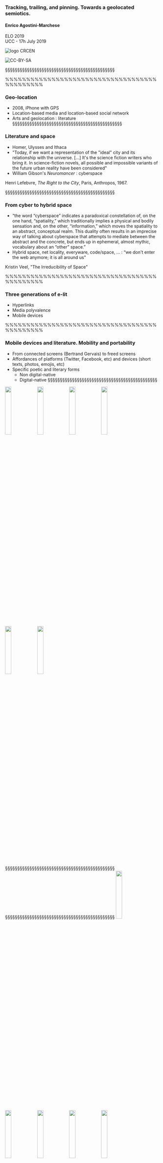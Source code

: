 <!-- .slide: data-background-image="img/map.jpg" data-background-size="contain"-->
<!-- .slide: class="hover"-->

### Tracking, trailing, and pinning. Towards a geolocated semiotics.

#### Enrico Agostini-Marchese
ELO 2019
<br />
UCC - 17h July 2019

![logo CRCEN](img/LogoENDT10-2016.png) <!-- .element: class="logo" style="width:30%; background-color:ghostwhite;padding: 5px" -->

<!-- .element: style="font-size:1.4rem" -->

![CC-BY-SA](http://i.creativecommons.org/l/by-sa/4.0/88x31.png) <!-- .element: class="logo" -->

§§§§§§§§§§§§§§§§§§§§§§§§§§§§§§§§§§§§§§§§§§§§§
<!-- .slide: data-background-image="img/chaire.png" data-background-size="contain"-->
%%%%%%%%%%%%%%%%%%%%%%%%%%%%%%%%%%%%%%%%%%%%%
<!-- .slide: data-background-image="img/location.jpg" -->
<!-- .slide: class="hover"-->

### Geo-location

- 2008, iPhone with GPS
- Location-based media and location-based social network
- Arts and geolocation : literature
§§§§§§§§§§§§§§§§§§§§§§§§§§§§§§§§§§§§§§§§§§§§§
<!-- .slide: data-background-image="img/tendre.jpg" -->
<!-- .slide: class="hover"-->

### Literature and space

- Homer, Ulysses and Ithaca
- "Today, if we want a representation of the "ideal" city and its relationship with the universe. [...] It's the science fiction writers who bring it. In science-fiction novels, all possible and impossible variants of the future urban reality have been considered"
- William Gibson's _Neuromancer_ : cyberspace


Henri Lefebvre, _The Right to the City_, Paris, Anthropos, 1967.

<!-- .element: class="source" -->
§§§§§§§§§§§§§§§§§§§§§§§§§§§§§§§§§§§§§§§§§§§§§
<!-- .slide: data-background-image="img/digicity.jpg" -->
<!-- .slide: class="hover"-->

### From cyber to hybrid space

- “the word “cyberspace” indicates a paradoxical constellation of, on the one hand, “spatiality,” which traditionally implies a physical and bodily sensation and, on the other, “information,” which moves the spatiality to an abstract, conceptual realm. This duality often results in an imprecise way of talking about cyberspace that attempts to mediate between the abstract and the concrete, but ends up in ephemeral, almost mythic, vocabulary about an “other” space.”
- Hybrid space, net locality, everyware, code/space, … : “we don't enter the web anymore; it is all around us"

Kristin Veel, "The Irreducibility of Space"

<!-- .element: class="source" -->
%%%%%%%%%%%%%%%%%%%%%%%%%%%%%%%%%%%%%%%%%%%%%
<!-- .slide: data-background-image="img/leo-3rd-gen.jpg" -->
<!-- .slide: class="hover"-->
### Three generations of e-lit

- Hyperlinks
- Media polyvalence
- Mobile devices

%%%%%%%%%%%%%%%%%%%%%%%%%%%%%%%%%%%%%%%%%%%%%
<!-- .slide: data-background-image="img/madeleine.jpg" -->
<!-- .slide: class="hover"-->
### Mobile devices and literature. Mobility and portability

- From connected screens (Bertrand Gervais) to freed screens
- Affordances of platforms (Twitter, Facebook, etc) and devices (short texts, photos, emojis, etc)
- Specific poetic and literary forms
  - Non digital-native
  - Digital-native
§§§§§§§§§§§§§§§§§§§§§§§§§§§§§§§§§§§§§§§§§§§§§
<img src="img/matin1.png" width="20%">
<img src="img/matin2.png" width="20%">
<img src="img/matin3.png" width="20%">
<img src="img/matin4.png" width="20%">
<img src="img/matin5.png" width="20%">
<img src="img/matin6.png" width="20%">
§§§§§§§§§§§§§§§§§§§§§§§§§§§§§§§§§§§§§§§§§§§§§
<object width="640" height="800" type="text/html" data="https://www.arnaudmaisetti.net/spip/spip.php?article1266">
</object>
§§§§§§§§§§§§§§§§§§§§§§§§§§§§§§§§§§§§§§§§§§§§§
<img src="img/menard1.png" width="20%">
<img src="img/menard2.png" width="20%">
<img src="img/menard3.png" width="20%">
<img src="img/menard4.png" width="20%">
<img src="img/menard5.png" width="20%">
<img src="img/menard6.png" width="20%">
§§§§§§§§§§§§§§§§§§§§§§§§§§§§§§§§§§§§§§§§§§§§§
<img src="img/arbre1.png" width="35%">
<img src="img/arbre2.png" width="35%">
<img src="img/arbre3.png" width="35%">
<img src="img/arbre4.png" width="35%">
<img src="img/arbre5.png" width="35%">
<img src="img/arbre6.png" width="35%">
§§§§§§§§§§§§§§§§§§§§§§§§§§§§§§§§§§§§§§§§§§§§§
<!-- .slide: data-background-image="img/disparition.png" -->
§§§§§§§§§§§§§§§§§§§§§§§§§§§§§§§§§§§§§§§§§§§§§
<!-- .slide: data-background-image="img/sp38.png" -->
%%%%%%%%%%%%%%%%%%%%%%%%%%%%%%%%%%%%%%%%%%%%%
<!-- .slide: data-background-image="img/pokemon.jpg" -->
<!-- .slide: class="hover"-->
### Mobile devices and literature. (Internet) connection

- Always connected : hyper-connected
- Internet and geolocation
  - Our relationship to space has changed
  - Location becomes a literary material
§§§§§§§§§§§§§§§§§§§§§§§§§§§§§§§§§§§§§§§§§§§§§
<img src="img/arbre1.png">
§§§§§§§§§§§§§§§§§§§§§§§§§§§§§§§§§§§§§§§§§§§§§
<img src="img/2019derive7.png">
§§§§§§§§§§§§§§§§§§§§§§§§§§§§§§§§§§§§§§§§§§§§§
<img src="img/traqueTraces.png">
%%%%%%%%%%%%%%%%%%%%%%%%%%%%%%%%%%%%%%%%%%%%%
<!-- .slide: data-background-image="img/map.jpg" data-background-size="contain"-->
<!-- .slide: class="hover"-->
### Mobile devices and literature. Paratextual specificites

- Paratextual identity in digital literature
- Negociations in visual culture
  - Diverting mainstream
  - Integrating mainstream

  source image : Aram Bartholl, _Map_.

  <!-- .element: class="source" -->
§§§§§§§§§§§§§§§§§§§§§§§§§§§§§§§§§§§§§§§§§§§§§
<img src="img/portier1.png" width="45%">
<img src="img/portier2.png" width="45%">
<img src="img/portier3.png" width="45%">
§§§§§§§§§§§§§§§§§§§§§§§§§§§§§§§§§§§§§§§§§§§§§
<img src="img/arbre1.png" width="45%">
<img src="img/arbre2.png" width="45%">
<img src="img/arbre14.png" width="45%">
§§§§§§§§§§§§§§§§§§§§§§§§§§§§§§§§§§§§§§§§§§§§§
<!-- .slide: data-background-image="img/oloe.png" data-background-size="contain"-->


source image : Anne Savelli, _Oloé_.

<!-- .element: class="source" -->
§§§§§§§§§§§§§§§§§§§§§§§§§§§§§§§§§§§§§§§§§§§§§
<!-- .slide: data-background-image="img/geolocaliserAmour.jpeg" data-background-size="contain"-->
